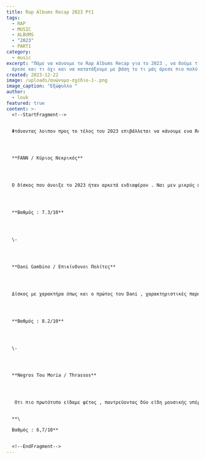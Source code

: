 ```yaml
---
title: Rap Albums Recap 2023 Pt1
tags:
  - RAP
  - MUSIC
  - ALBUMS
  - "2023"
  - PART1
category:
  - music
excerpt: "Πάμε να κάνουμε το Rap Albums Recap για το 2023 , να δούμε τι μας
  άρεσε και τι όχι και να κατατάξουμε με βάση το τι μάς άρεσε πιο πολύ. "
created: 2023-12-22
image: /uploads/ανώνυμο-σχέδιο-1-.png
image_caption: "Εξώφυλλο "
author:
  - louk
featured: true
content: >-
  <!--StartFragment-->


  Φτάνοντας λοιπον προς το τέλος του 2023 επιβάλλεται να κάνουμε ενα Recap στο τι ακούσαμε φέτος όσον αφορά τους Ραπ δίσκους. Οι δουλειές που βγήκαν ήταν πολλές , άλλες καλές άλλες όχι και τόσο , άλλες ήταν κανονικά LP με 9+ τραγούδια ενώ άλλες EP με λιγότερα από 7. Προφανώς και οι βαθμολογίες και τα σχόλια είναι η προσωπική μου άποψη και σε καμία περίπτωση δεν νομίζω πως αυτή η άποψη έχει μεγαλύτερη βαρύτητα από του οποιουδήποτε άλλου. Επειδή οι δίσκοι είναι πάνω από 30 , θα τα χωρίσουμε σε 2 διαφορετικά άρθρα και θα τα σχολιάσουμε με την σειρά που βγήκαν . Τα Top-50 τραγούδια θα μπουν σε playlist που θα μπορείτε να βρείτε στο Spotify καθώς και τις αναλυτικές βαθμολογίες θα μπορείτε να τις βρείτε στην σελίδα μας στο Instagram. 




  **FANN / Κύριος Νεκρικός**




  Ο δίσκος που άνοιξε το 2023 ήταν αρκετά ενδιαφέρον . Ναι μεν μικρός αλλά με ορισμένα πολύ δυνατά κομμάτια και μια φοβερή συνεργασία μπορούμε να πούμε κάλλιστα οτι ο χρόνος μπήκε με το δεξί . Μπορεί ο FANN να μην απομακρύνθηκε από αυτά που μας έχει συνηθίσει χωρίς αυτό να σημαίνει πως ήταν μονοδιάστατος καθώς υπάρχουν και πιο συναισθηματικά τραγούδια αλλά και τα πιο battle τα οποία τον εδραίωσαν στην σκηνή του ραπ .   




  **Βαθμός : 7.3/10**




  \-




  **Dani Gambino / Επικίνδυνοι Πολίτες** 




  Δίσκος με χαρακτήρα όπως και ο πρώτος του Dani , χαρακτηριστικές παραγωγές και απίστευτες μελωδίες . Είναι αδύνατον για μένα να μην τον συμπεριλαμβάνεις στους δίσκους της χρονιάς και μπαίνει με άνεση στους δικούς μου Top-3 για το 2023 . Παρόλο που η θεματολογία ήταν κυρίως η ίδια με τον προηγούμενο δίσκο , δεν το βρήκα καθόλου βαρετό καθώς είχε πολύ δυνατά lyrics και απίστευτο energy . Επίσης όλο αυτό το κομμάτι με τις μελωδίες και τι φωνές από πίσω τον κάνει να ξεχωρίζει .  




  **Βαθμός : 8.2/10**




  \-




  **Negros Tou Moria / Thrassos** 




   Οτι πιο πρωτότυπο είδαμε φέτος , παντρεύοντας δύο είδη μουσικής υπέροχα , τα ρεμπέτικα με την ραπ (“Είμαστε οι πρώτοι τραμπέτες”) . Πολλά διαφορετικά flow ακόμα και στα ίδια τραγούδια , ωραία αντιρατσιστικά και κοινωνικά μηνύματα , απίστευτο diversity και μια δουλειά που θα μείνει . Όσο ακούς τον δίσκο τόσο πιο πολύ σου αρέσει γιατί το αυτί σου ξεκινάει και σιγά σιγά συνηθίζει αυτόν τον νέο ήχο . Ίσως το 6,7/10 να τον αδικεί καθώς προέρχεται από 1-2 ακροάσεις και ίσως να μην είναι αρκετές για να τον αξιολογήσεις σωστά . Μακάρι στο μέλλον να δούμε και άλλες δουλειές με παρόμοια πρωτοτυπία .


  **\

  Βαθμός : 6,7/10**


  <!--EndFragment-->
---
```

